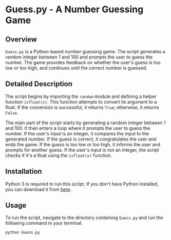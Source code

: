 # Guess.py - A Number Guessing Game

## Overview

`Guess.py` is a Python-based number guessing game. The script generates a random integer between 1 and 100 and prompts the user to guess the number. The game provides feedback on whether the user's guess is too low or too high, and continues until the correct number is guessed.

## Detailed Description

The script begins by importing the `random` module and defining a helper function `isfloat(x)`. This function attempts to convert its argument to a float. If the conversion is successful, it returns `True`; otherwise, it returns `False`.

The main part of the script starts by generating a random integer between 1 and 100. It then enters a loop where it prompts the user to guess the number. If the user's input is an integer, it compares the input to the generated number. If the guess is correct, it congratulates the user and ends the game. If the guess is too low or too high, it informs the user and prompts for another guess. If the user's input is not an integer, the script checks if it's a float using the `isfloat(x)` function.

## Installation

Python 3 is required to run this script. If you don't have Python installed, you can download it from [here](https://www.python.org/downloads/).

## Usage

To run the script, navigate to the directory containing `Guess.py` and run the following command in your terminal:

```bash
python Guess.py